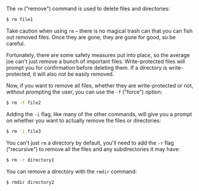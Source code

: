 The `rm` ("remove") command is used to delete files and directories:

```bash
$ rm file1
```

Take caution when using `rm` – there is no magical trash can that you can fish out removed files. Once they are gone, they are gone for good, so be careful.

Fortunately, there are some safety measures put into place, so the average joe can't just remove a bunch of important files. Write-protected files will prompt you for confirmation before deleting them. If a directory is write-protected, it will also not be easily removed. 

Now, if you want to remove all files, whether they are write-protected or not, without prompting the user, you can use the `-f` ("force") option: 

```bash
$ rm -f file2
```

Adding the `-i` flag, like many of the other commands, will give you a prompt on whether you want to actually remove the files or directories:

```bash
$ rm -i file3
```

You can't just `rm` a directory by default, you'll need to add the `-r` flag ("recursive") to remove all the files and any subdirectories it may have:

```bash
$ rm -r directory1
```

You can remove a directory with the `rmdir` command:

```bash
$ rmdir directory2
```
